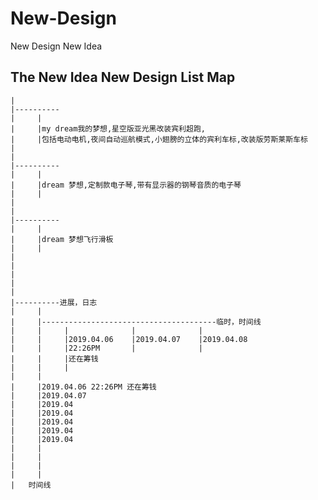 # New-Design
New Design New Idea

The New Idea New Design List Map
----------
    |
    |----------
    |     |   
    |     |my dream我的梦想,星空版亚光黑改装宾利超跑,
    |     |包括电动电机,夜间自动巡航模式,小翅膀的立体的宾利车标,改装版劳斯莱斯车标
    |
    |
    |----------
    |     |
    |     |dream 梦想,定制款电子琴,带有显示器的钢琴音质的电子琴
    |     |
    |
    |
    |----------
    |     |
    |     |dream 梦想飞行滑板
    |     |
    |
    |
    |
    |
    |
    |----------进展，日志
    |     |
    |     |---------------------------------------临时，时间线
    |     |     |              |              |
    |     |     |2019.04.06    |2019.04.07    |2019.04.08
    |     |     |22:26PM       |              |
    |     |     |还在筹钱       
    |     |     |
    |     |
    |     |2019.04.06 22:26PM 还在筹钱
    |     |2019.04.07
    |     |2019.04
    |     |2019.04
    |     |2019.04
    |     |2019.04
    |     |2019.04
    |     |
    |     |
    |     |
    |     |
    |   时间线
    
